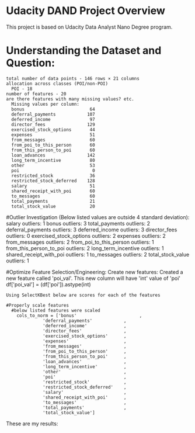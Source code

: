 # Udacity DAND Project Overview
This project is based on Udacity Data Analyst Nano Degree program.

# Understanding the Dataset and Question:

    total number of data points - 146 rows × 21 columns
    allocation across classes (POI/non-POI)
      POI - 18
    number of features - 20
    are there features with many missing values? etc.
      Missing values per column:
      bonus                         64
      deferral_payments            107
      deferred_income               97
      director_fees                129
      exercised_stock_options       44
      expenses                      51
      from_messages                 60
      from_poi_to_this_person       60
      from_this_person_to_poi       60
      loan_advances                142
      long_term_incentive           80
      other                         53
      poi                            0
      restricted_stock              36
      restricted_stock_deferred    128
      salary                        51
      shared_receipt_with_poi       60
      to_messages                   60
      total_payments                21
      total_stock_value             20

#Outlier Investigation (Below listed values are outside 4 standard deviation):
          salary outliers:  1
          bonus outliers:  3
          total_payments outliers:  2
          deferral_payments outliers:  3
          deferred_income outliers:  3
          director_fees outliers:  0
          exercised_stock_options outliers:  2
          expenses outliers:  2
          from_messages outliers:  2
          from_poi_to_this_person outliers:  1
          from_this_person_to_poi outliers:  2
          long_term_incentive outliers:  1
          shared_receipt_with_poi outliers:  1
          to_messages outliers:  2
          total_stock_value outliers:  1

  #Optimize Feature Selection/Engineering:
    Create new features:
          Created a new feature called 'poi_val'. This new column will have 'int' value of 'poi'
              df['poi_val'] = (df['poi']).astype(int)
    
    Using SelectKBest below are scores for each of the features
        
    #Properly scale features
      #below listed features were scaled
        cols_to_norm = ['bonus'                        ,
                  'deferral_payments'            ,
                  'deferred_income'              ,
                  'director_fees'                ,
                  'exercised_stock_options'      ,
                  'expenses'                     ,
                  'from_messages'                ,
                  'from_poi_to_this_person'      ,
                  'from_this_person_to_poi'      ,
                  'loan_advances'                ,
                  'long_term_incentive'          ,
                  'other'                        ,
                  'poi'                          ,
                  'restricted_stock'             ,
                  'restricted_stock_deferred'    ,
                  'salary'                       ,
                  'shared_receipt_with_poi'      ,
                  'to_messages'                  ,
                  'total_payments'               ,
                  'total_stock_value']

These are my results:
